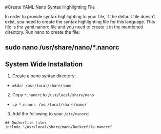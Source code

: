 #Create YAML Nano Syntax Highlighting File

In order to provide syntax highlighting to your file, if the default file doesn't exist, you need to create the syntax highlighting file for this language. This file is the yaml.nanorc file and you need to create it in the mentioned directory. Run nano to create the file:

## sudo nano /usr/share/nano/*.nanorc
System Wide Installation
------------------------
1. Create a nano syntax directory: 
  * `mkdir /usr/local/share/nano`

2. Copy `*.nanorc` to `/usr/local/share/nano`
  * `cp *.nanorc /usr/local/share/nano/`

3. Add the following to your `/etc/nanorc`:
  ```
## Dockerfile files
include "/usr/local/share/nano/Dockerfile.nanorc"

